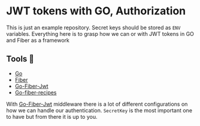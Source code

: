 # JWT tokens with GO, Authorization

This is just an example repository.
Secret keys should be stored as `ENV` variables.
Everything here is to grasp how we can or with JWT tokens in GO and Fiber as a framework

## Tools 🔨

- [Go](https://golang.org/)
- [Fiber](https://docs.gofiber.io/)
- [Go-Fiber-Jwt](https://github.com/gofiber/jwt)
- [Go-fiber-recipes](https://github.com/gofiber/recipes)

With [Go-Fiber-Jwt](https://github.com/gofiber/jwt) middleware there is a lot of different configurations
on how we can handle our authentication.
`SecretKey` is the most important one to have but from there it is up to you.
